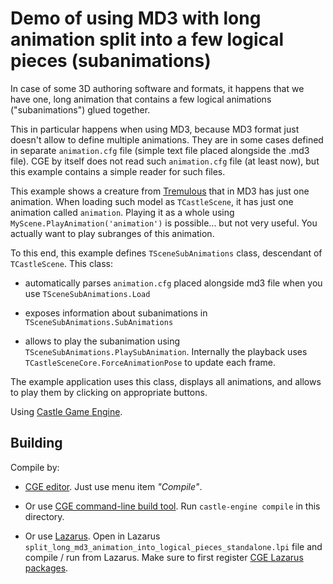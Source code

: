 # Demo of using MD3 with long animation split into a few logical pieces (subanimations)

In case of some 3D authoring software and formats, it happens that we have one, long animation that contains a few logical animations ("subanimations") glued together.

This in particular happens when using MD3, because MD3 format just doesn't allow to define multiple animations. They are in some cases defined in separate `animation.cfg` file (simple text file placed alongside the .md3 file). CGE by itself does not read such `animation.cfg` file (at least now), but this example contains a simple reader for such files.

This example shows a creature from [Tremulous](https://tremulous.net/) that in MD3 has just one animation. When loading such model as `TCastleScene`, it has just one animation called `animation`. Playing it as a whole using `MyScene.PlayAnimation('animation')` is possible... but not very useful. You actually want to play subranges of this animation.

To this end, this example defines `TSceneSubAnimations` class, descendant of `TCastleScene`. This class:

- automatically parses `animation.cfg` placed alongside md3 file when you use `TSceneSubAnimations.Load`

- exposes information about subanimations in `TSceneSubAnimations.SubAnimations`

- allows to play the subanimation using `TSceneSubAnimations.PlaySubAnimation`. Internally the playback uses `TCastleSceneCore.ForceAnimationPose` to update each frame.

The example application uses this class, displays all animations, and allows to play them by clicking on appropriate buttons.

Using [Castle Game Engine](https://castle-engine.io/).

## Building

Compile by:

- [CGE editor](https://castle-engine.io/manual_editor.php). Just use menu item _"Compile"_.

- Or use [CGE command-line build tool](https://castle-engine.io/build_tool). Run `castle-engine compile` in this directory.

- Or use [Lazarus](https://www.lazarus-ide.org/). Open in Lazarus `split_long_md3_animation_into_logical_pieces_standalone.lpi` file and compile / run from Lazarus. Make sure to first register [CGE Lazarus packages](https://castle-engine.io/documentation.php).
